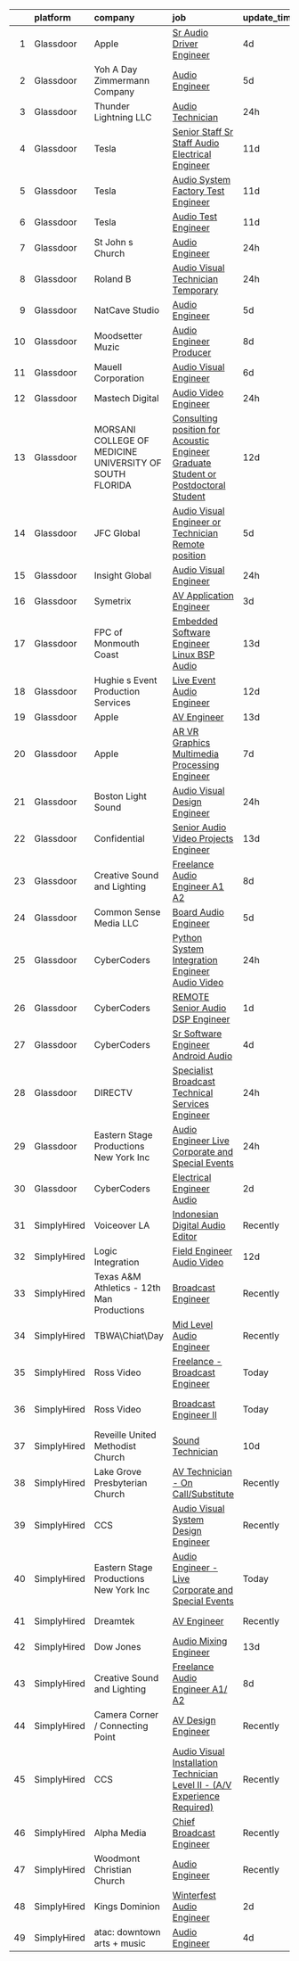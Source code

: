 

|    | platform    | company                                                   | job                                                                                                                                                                                                                                                                                                                                                                                                                                                                                                                                                                                                                                                                                                                                                                                                                                                                                                                                                                                                                                                                                                                                                                                                                                                                                                                                                                                                         | update_time   | location                  |
|---:|:------------|:----------------------------------------------------------|:------------------------------------------------------------------------------------------------------------------------------------------------------------------------------------------------------------------------------------------------------------------------------------------------------------------------------------------------------------------------------------------------------------------------------------------------------------------------------------------------------------------------------------------------------------------------------------------------------------------------------------------------------------------------------------------------------------------------------------------------------------------------------------------------------------------------------------------------------------------------------------------------------------------------------------------------------------------------------------------------------------------------------------------------------------------------------------------------------------------------------------------------------------------------------------------------------------------------------------------------------------------------------------------------------------------------------------------------------------------------------------------------------------|:--------------|:--------------------------|
|  1 | Glassdoor   | Apple                                                     | [Sr Audio Driver Engineer](https://www.glassdoor.com/partner/jobListing.htm?pos=116&ao=1110586&s=58&guid=00000183a1d38dca93c779f0f2671f74&src=GD_JOB_AD&t=SR&vt=w&cs=1_cd1fa823&cb=1664867340282&jobListingId=1008170405790&cpc=F41FEAB56D215062&jrtk=3-0-1gegt73kqh4dd801-1gegt73lfghr2800-7ec749d478650bf9--6NYlbfkN0BvKrLyj5gPmtZO9T8euul8TCxuuKNOtzRJOomxnwSEodTz2Bc-sPZl29JElYHfcoSOtbH33AMMtHSz4onAgBLl8w3FTy2rKoJbdkHQPqdaBY2OFPuhw3_uvM6E1Ubyu0Ai9ggM3NE4JJJ8nBcRG3uTAPYJGHa_Y6miIsNmkavL70iX3nOHjT-77NvJNhApV3U1ZNrRz7QY8lQI559bcEaNv2EyUmzGpvLS7wvLscHjRTo3kclpp9V0QtOBZDNg70jA412biyDjY_CmdWcQBw1cgiaC_7CBTzW5b5BQ7l1JW-86i7r2fQogSfrtv6t5VYoxGoOUx8xyCT468yNR8S9TsR7Ve6n4B5v0IxvF0xukB7qEyAGifl205UUSC2YHg6Obe_3Jzs-v1FsvKa9lpQzgPfKcPreHOcajYr3RMJ8xxEPsuEGtnZ-V0I8pvEz3lByfJidxrkmdZIzN8ZJoD2gqvRkE4tQENtee1ZsF8hPws3qsRRuFDo98z1Y3A_5HUXmG74V5-IqRmrpYPFFRFiI9foyF6yMawHtA90aJ37hjLVxYL58JTtHoTBcoclA_yLcDlpmK9C8twuaCdApY6fKUa8X5tI7kZTJGnz-7FyBsfVnnaWOe_8SzRNXanWbvwEcBj0XB3uGToWqvpJ5OB1c9umSL1CldE6aJPD_el52rYzkdBFfbiGyGMtShYESF_HXnwKqZRNCgzzDX9ArKsepKZeXJY4hwcHg9ay9SczPVtZEP4pw3jTmTu9CDowM9pGZeHQWgwmWr90xSZuYBV1s9oUJvM4bl-UR65O2YhqRlyhhCNfsT6LoARzeHjPNvI3ZKo4EWwewC-iimQzAq36NRmhYuiLHebwbrAKGoTUGT1y3yOTj1b4UvSdFkCK6qk3v7HIj5IreB1akDnztBZfxieVaya1mxnYbdQOy-Gy_7CxUCYs-zXLpHtaCUzKj1tH2C6uepln2Y3iRY66EldogH)                                                              | 4d            | Culver City, CA           |
|  2 | Glassdoor   | Yoh  A Day   Zimmermann Company                           | [Audio Engineer](https://www.glassdoor.com/partner/jobListing.htm?pos=118&ao=1110586&s=58&guid=00000183a1d38dca93c779f0f2671f74&src=GD_JOB_AD&t=SR&vt=w&ea=1&cs=1_99db3666&cb=1664867340282&jobListingId=1008168977319&cpc=B076152010A3B66C&jrtk=3-0-1gegt73kqh4dd801-1gegt73lfghr2800-991c00727ab04666--6NYlbfkN0Ae6Qmv8rNb3d5rEsMPL_plhvilYeiJERi7JqghURwQ9bm7MqXbBAiykq53oyuhTftnGAEDjtrdvEKax9TaOAE1vGQZh0nFZESjP4VYG_7xSa_4rWCEzrWKocbR0_nCNRLBawiRYlgqbknJU7O6mf-aC3mcHQ-aoKhZE82IxCKpDPnzxA96Pt7pySL5OlPIlBm8S3_DLx-oqOvLfGKhlYTqf8qFE4mYHDNvAzosYOGCBT6xsdXezxj53hIv9RMuBiyGjLCMNtdSSMePCygHaDChz3GfTSLGLQ1ncBRd6AgBNEptEa705XDHL043nZMLjZJALTWOcFm8k8sGQKPghAuqcfvxBey-cd5t39Lhi4TjD7JsnI9Ne7Mig3A0yq-jSQQZW3-mUXMu4uLjspkillmhnnLGrS83YDnbJel8jUQ-urMSr5n-OqlvjRGZsoH5YXi2ckd2aRqBB3TvQldPgNdcr6YJy-d1tuCmDMyF8Cds6A%3D%3D)                                                                                                                                                                                                                                                                                                                                                                                                                                                                                                                                                                       | 5d            | New York, NY              |
|  3 | Glassdoor   | Thunder   Lightning  LLC                                  | [Audio Technician](https://www.glassdoor.com/partner/jobListing.htm?pos=111&ao=1110586&s=58&guid=00000183a1d38dca93c779f0f2671f74&src=GD_JOB_AD&t=SR&vt=w&cs=1_3ba06b8c&cb=1664867340281&jobListingId=1008181404226&cpc=C63BD00756FD6F58&jrtk=3-0-1gegt73kqh4dd801-1gegt73lfghr2800-97a249f47d7bdccc--6NYlbfkN0AtlW_omU2Xx3W-19HQ_drmTKCWebiHnmA5lS5PDL5G8ZEBRhFAf92wHKOoa9L9WGpK-uYuG9AW1nIB4UWCL2NKCJdcGY4jRZiTk1KdWttWnQw6_i17QiWLuDHkHiPUallAPppsF1FlzIAcI5ppU_3Ic-6bqOWsctf2JEqv6IPWy2KlbAhw2nCU8aijPZCDPiZuqGaOTzAx2jVV4ztZItDIbkLA7MKoFqMchDfPEOEmkPu3m0CJ37AIoMn0I9JLscc5Nt6fi-K1eShFEExTKicIYa-rotGRmkZayvnvkXliWCC6Pl9vBi5KK0u_4_6B2zuVIRXaAxV7w-c_OQnPg4k72ApgsiCm6t5xulCUhtmNWKbkbuX6xUEXn50MRc_RSruNRZJHPVgKZHd8Uo4DMw6rbJIVUXamIBJiy52NXa7u1Gfndzo8vEhJaytoTK5STqzwAruBDwmz7upJ9F9x0S9-alcssV5qh-cy-4QltNjnoFFopWjW6OQPYc52lztl4pg3lqfErDtilg%3D%3D)                                                                                                                                                                                                                                                                                                                                                                                                                                                                                                                                          | 24h           | District Heights, MD      |
|  4 | Glassdoor   | Tesla                                                     | [Senior Staff Sr Staff Audio Electrical Engineer](https://www.glassdoor.com/partner/jobListing.htm?pos=115&ao=1110586&s=58&guid=00000183a1d38dca93c779f0f2671f74&src=GD_JOB_AD&t=SR&vt=w&cs=1_6286119a&cb=1664867340282&jobListingId=1008157142193&cpc=8795CF9063CD573D&jrtk=3-0-1gegt73kqh4dd801-1gegt73lfghr2800-2d8a1f8128b2f03b--6NYlbfkN0BkX03mv_qGbDFMol2YHqLRvzzvm2LmpzMO_FcYL_FtJlnJTzsjtFTdelRG5HbGrIeCZP9oCSI6IpzslZjy-kUNT8ZDj2sbaRf0gOo7CGmFjrRjITcSomSj23GIUM-aoISp3qMl1UsbND8YpzjJG5gcnx1Z7SvuJUsfY8NVH-41rjX3vUQFN7jW11afS9U1FaKTTFD-YU1hoEmnCfBtJDs0hGcFckus0h6FXohtouePoKyRQP0iuXTiyEARW6EfLh6cow6U155LYSFgyKlBjpnfSa2_1AUElv32zIdCY6RJkxWOFmxxkBQQekIC4knfB0X6sTbhr9jOgtIahGG2xBJMV09V93JtXXaBZotf3ebdbp9SZEKtx25ny-Ja9l_KJK1YKE0HEiQWx7crfJCPqKilrsQXLEFJOWnqv_iPWqQKExMGo774AMt5GN-za4lM_cuvDVBJYZV7RELFgbZMUyixq6QDGOFagedYhnb1GRs2qGXcYate8CJrwUWYR1OMG_O7_2pwlJMbhkMPYYNj_J7o)                                                                                                                                                                                                                                                                                                                                                                                                                                                                                                       | 11d           | Palo Alto, CA             |
|  5 | Glassdoor   | Tesla                                                     | [Audio System Factory Test Engineer](https://www.glassdoor.com/partner/jobListing.htm?pos=105&ao=1110586&s=58&guid=00000183a1d38dca93c779f0f2671f74&src=GD_JOB_AD&t=SR&vt=w&cs=1_778db928&cb=1664867340280&jobListingId=1008157141701&cpc=F41FEAB56D215062&jrtk=3-0-1gegt73kqh4dd801-1gegt73lfghr2800-5af3a224d73f09b7--6NYlbfkN0BkX03mv_qGbDFMol2YHqLRvzzvm2LmpzMO_FcYL_FtJlnJTzsjtFTdelRG5HbGrIeCZP9oCSI6IuPWZMAxwLue--xsQCODXP1zXPB_ldq9qAXnJQnMAK4g-TBuo7TNWkJrSpRtfA-JW54EzgC32fehXWacBL8mw35h490ZL-ZBll13sP9qI3DINgJ_Sw72mF7GklAeGe2v_6cGtUN5uExXGsh-VXhmqyPiIGlMo-cD4tWkqpPzGVc4aFgYa2kcRvjEuf2s5fqo3LldlVlpZTi60F7teC90-S52eAj8eM4Kbqky0kT_sr3aDhn6fpHAmWI5nCcScF7lCMBIOwcW8or4qf73qeizfmYJ1gvJdDk4R8p34-tB2wsKphF5Zf6zXJPpGAQnOwTNDt-FpXwR7WKc6OzSCMExyG6HPAWQU1nuUCQgA3w4TXT8xTFqTecuESwfHaqztOei5MBhR_T4-ELZUntSF_qkaVo6AjkykRibZmPTp3dnmXm7hgZGNN2txEY%3D)                                                                                                                                                                                                                                                                                                                                                                                                                                                                                                                                      | 11d           | Palo Alto, CA             |
|  6 | Glassdoor   | Tesla                                                     | [Audio Test Engineer](https://www.glassdoor.com/partner/jobListing.htm?pos=109&ao=1110586&s=58&guid=00000183a1d38dca93c779f0f2671f74&src=GD_JOB_AD&t=SR&vt=w&cs=1_a5f3da6b&cb=1664867340281&jobListingId=1008157142400&cpc=AC285F3A3ECA6BB0&jrtk=3-0-1gegt73kqh4dd801-1gegt73lfghr2800-058a82497792a86c--6NYlbfkN0BkX03mv_qGbDFMol2YHqLRvzzvm2LmpzMO_FcYL_FtJlnJTzsjtFTdelRG5HbGrIeCZP9oCSI6IhXig6-SMqbejx7n6pjgn4y33Nhu9-TL74ww2Zl2M80tFLABULuAo1mrL6CiClpgSDKSZsDVgndZNoceL5IbPMSSplizj8YJF3JYAEaMbbLA0fBpmu8Sgxle3uuBUktnkSWfdqEslccKhf2jaZmnbR9mRQRrUc-vUI08BIiKrKqz5OywIUY6MJJKeWemgZu4AeC0f0X_kdFZKy7q6FkR6Zcx4KsewgHNKPEDfqyVFHEKOt0AT-3AtluNaIg35eR3w66s7ZEiHhGRMYGXq8KwitHSeA0L7rk5UdV0kOie9MvLIjGgWrL4F1DVy9w-Yh3FVHhXHfeeM8b6CyF5HMJ5-3YR68Q-RiKntu347cyjnZ7sD9P0GdCxqG8471YObE76YjO8HjnzVWS4F_h7FIr-BJcYiZ_B4mpt7Q%3D%3D)                                                                                                                                                                                                                                                                                                                                                                                                                                                                                                                                                                       | 11d           | Palo Alto, CA             |
|  7 | Glassdoor   | St  John s Church                                         | [Audio Engineer](https://www.glassdoor.com/partner/jobListing.htm?pos=103&ao=1110586&s=58&guid=00000183a1d38dca93c779f0f2671f74&src=GD_JOB_AD&t=SR&vt=w&cs=1_a152b57e&cb=1664867340280&jobListingId=1008181303001&cpc=9BAD89CD83072753&jrtk=3-0-1gegt73kqh4dd801-1gegt73lfghr2800-16c6bab9e9d08080--6NYlbfkN0BKgzQyzTF1Q9mOsR1amaS-juVGLjHt5Cdom-gEF9y-xQXLGdfif3v_znKH7gcZ9KBSpA5bCLZZT_-d5KE5afJUPlGtXakUD2ZFFVbl-aTK4MKdU7j59sd_5s7t1Mdeg2oMbAMCkFYYSjsoX0AowHTtGFoplBaT2PJigEpgcgPzGwNEHRodrFNp6Lheeu_i2FsuA4VDW2Yg8NCQ_QxIcwxRi-iLNs7axPjTp7m-AL9JOWVwL53rRvyXtzy7yvT2jayrojs_vzsjb5tglk4LTEU_tAVtXCVnux9UE9l-fWS-fGOTU7JIf4kAy2_cXPRn4yYcx9t2ZhTKWWaRUf8z7mOtvoncOSANQtyy4eP3c3N8gW-D3_2BjLypx-ezMrsnEUb84BABsy9-fuBi3zRzBYrD5SmQQYIVYCdXunzNAPmZ87cPIAgqdvY7j1m4ejkNkYdGa7gMDMpTw3ZqvHhoPk0SASaDDrNIE6X9852w-FERgx_CTjqiYEq7ERYE88pTr2bmfJ63tKIjHPwU9naibwBE)                                                                                                                                                                                                                                                                                                                                                                                                                                                                                                                                        | 24h           | Denver, CO                |
|  8 | Glassdoor   | Roland B                                                  | [Audio Visual Technician   Temporary](https://www.glassdoor.com/partner/jobListing.htm?pos=112&ao=1110586&s=58&guid=00000183a1d38dca93c779f0f2671f74&src=GD_JOB_AD&t=SR&vt=w&ea=1&cs=1_e8ea37b9&cb=1664867340281&jobListingId=1008179984300&cpc=0FE1F5EA2BC84A01&jrtk=3-0-1gegt73kqh4dd801-1gegt73lfghr2800-af59f810f73c09be--6NYlbfkN0DVlHqp5Q_r-Uq7GZAtijTm8D0-aFPJ7fY3KZd5hMzJyD7HkiyucMYDoF6XDxr8ij2qoDkHzlfOUkANJdI1qOvK9J47vWqN2tGLpoSSq41VXRzUizT3FRLQGW5bdbClyWMuzc0swLtYFjMI1inFuyvlFbtgRRmdunQNhiw6kzK4SSnB94Qb3CBsmD-R8gHNi4TN3nIpCXoS6Rpoo1OgRGNEi6FUx8itdLElnJyA5ZBgS5oY5RHRQt1fyRc-01f1QL3FnFX3_GFmgHf-nWYGVsKVdGXz6awnF_Nx3N-Z_JPr_KZrYShEsded7dFc0JNaRci36LB5v7yX9rB9u5rD_zRdRMHL_JHJf3ZjiteLkstHYHSLVYXKEVQ52ocgARv8knEcRg6za1XuMyuhpXc7OQkISGQjdmRFLNGNZ9Jkl6BCdtxwHIHQiG9a5I9xax18MoEj56vqRVWzru-z0bXiEIwOSRwY4W-Wg2Z6U1IgzfO7MMMoM3kuLsXoJh7Dgu_V5xTTd15Dk7t18A%3D%3D)                                                                                                                                                                                                                                                                                                                                                                                                                                                                                                                  | 24h           | Los Angeles, CA           |
|  9 | Glassdoor   | NatCave Studio                                            | [Audio Engineer](https://www.glassdoor.com/partner/jobListing.htm?pos=130&ao=1136043&s=58&guid=00000183a1d38dca93c779f0f2671f74&src=GD_JOB_AD&t=SR&vt=w&ea=1&cs=1_87565985&cb=1664867340283&jobListingId=1008168707322&jrtk=3-0-1gegt73kqh4dd801-1gegt73lfghr2800-d98d9044eee5b000-)                                                                                                                                                                                                                                                                                                                                                                                                                                                                                                                                                                                                                                                                                                                                                                                                                                                                                                                                                                                                                                                                                                                        | 5d            | Brooklyn, NY              |
| 10 | Glassdoor   | Moodsetter Muzic                                          | [Audio Engineer Producer](https://www.glassdoor.com/partner/jobListing.htm?pos=127&ao=1136043&s=58&guid=00000183a1d38dca93c779f0f2671f74&src=GD_JOB_AD&t=SR&vt=w&ea=1&cs=1_d8fa9a4c&cb=1664867340283&jobListingId=1008160579007&jrtk=3-0-1gegt73kqh4dd801-1gegt73lfghr2800-05f3d596ac7637e4-)                                                                                                                                                                                                                                                                                                                                                                                                                                                                                                                                                                                                                                                                                                                                                                                                                                                                                                                                                                                                                                                                                                               | 8d            | Remote                    |
| 11 | Glassdoor   | Mauell Corporation                                        | [Audio Visual Engineer](https://www.glassdoor.com/partner/jobListing.htm?pos=104&ao=1110586&s=58&guid=00000183a1d38dca93c779f0f2671f74&src=GD_JOB_AD&t=SR&vt=w&ea=1&cs=1_daef27fa&cb=1664867340280&jobListingId=1008165060715&cpc=FD68938D22ED3258&jrtk=3-0-1gegt73kqh4dd801-1gegt73lfghr2800-ff12a6c9c8d532ec--6NYlbfkN0BxL-aBx2Ey5rgHb1m1PVePkAYmnkA-MmhK4OLhS9OlQSyvDjZOMY6ptNA4kzIDWbf0ztDAHvkk5rlagpbbpDA4j9Bq5-C3cRtBVxIj76aYNU7QR42Fo3BIQ19PLRrdpiGUVPrpS_PPyl8qC6BwpAmw24Xuu2NzVINcUwNA2OB6HvjUKef1N3RVNofUgUb7J2-TA1izeEqLsRplOTsFdWFHbKtHfwlCtXTKoxfOPVMP9_t80bC3Yhw7YjwhQ-IJOzUH-zi7_t1AzrW7Ic9SZlIFkGSARWkXBznwdWHGD_u54P_RYjEOS-xZi-nz5j6_uVJphEYg-APMrQG3Uqax-TAnRKljCr6fooO4PBiOsHN2NvZqyVM6qyXyBO7Y023TGup4MzR8ucwc3oK2x5_ug7BwX0_Nb5Jy6-V5chz5D0lInsL77DoyxYK2soaHUEHe-zu7geeA2rb300YsKsMVnu5r3pnHlzKvWgSkKHaOQCzBQ-PWU9u5v4HznOa_hx7UJYm0wayFh1wK5Q%3D%3D)                                                                                                                                                                                                                                                                                                                                                                                                                                                                                                                                | 6d            | Remote                    |
| 12 | Glassdoor   | Mastech Digital                                           | [Audio Video Engineer](https://www.glassdoor.com/partner/jobListing.htm?pos=128&ao=1136043&s=58&guid=00000183a1d38dca93c779f0f2671f74&src=GD_JOB_AD&t=SR&vt=w&cs=1_760caea7&cb=1664867340283&jobListingId=1008181092801&jrtk=3-0-1gegt73kqh4dd801-1gegt73lfghr2800-2dcea42a0c5421d7-)                                                                                                                                                                                                                                                                                                                                                                                                                                                                                                                                                                                                                                                                                                                                                                                                                                                                                                                                                                                                                                                                                                                       | 24h           | Richardson, TX            |
| 13 | Glassdoor   | MORSANI COLLEGE OF MEDICINE   UNIVERSITY OF SOUTH FLORIDA | [Consulting position for Acoustic Engineer Graduate Student or Postdoctoral Student](https://www.glassdoor.com/partner/jobListing.htm?pos=126&ao=1110586&s=58&guid=00000183a1d38dca93c779f0f2671f74&src=GD_JOB_AD&t=SR&vt=w&ea=1&cs=1_11ce8a22&cb=1664867340283&jobListingId=1008154544866&cpc=1160948BCBA38B5B&jrtk=3-0-1gegt73kqh4dd801-1gegt73lfghr2800-f55a4ef6aeae47d6--6NYlbfkN0CoZx6RZ76Kz2BC5LaLJVXH_1oYGbR7vq7wgU_JS4Ka_yE7NXZX-VTjXqlM7f-iv2vpOSkZFUl1d5WYHDxQbnm6vPg6q1QmKpNle2ctRKvMoHkjKQflmuguFVrJr53wYU5QkScODGQicf3nbNYEkArzRwtYiTmjIiDP_mdtH0Gsb8v-QyZORvDgL4RYYFG9uh08NmdYlzvE8maaZa5RKItcY4BjhIs63Lx62VhC6YDE8L4mdOWm9_-Z7Zpj9Sdt7yx1IS4GsVvgKbBtCepg_-aIQblu8nv-S7hlk_9eXy71Jxir9-LuzPv2HVfUJwGg5Z4P56ZjLKFpQEy7P-TQAQqs3lKHAYRWhDTsOrZe9TG2Fbf9_zb08QQI-5zp4e9TFDU5KQZEgOBt4_7B5_yxeRZFT7_x8nImG-b4A9rDmLviA3pnf0KwCE8P2CNs4ncbxBe5pP_TX4-WpYch8r2Pr_nG_0wDrKX6_cobPIQuCqICWVkSRZqs7jH2wzKT4GgumJwmcHZnHNN1hypnJUkrOJD4M87GkvdKFqgfRNtw3lCdRXEXOAL_s7OSxVNTm4Xn435fRkMzaL7fkDFgbZTsrdO3UgHe61EESF8wXDEQqTm5Dgj8M4GkTAsSOzUOvq9vfxoS-VB8NkXZToNR1p9oLT04x8CKk7iP-nSARUYZLM6Zng%3D%3D)                                                                                                                                                                                                                                                                                                   | 12d           | Tampa, FL                 |
| 14 | Glassdoor   | JFC Global                                                | [Audio  Visual Engineer or Technician   Remote position ](https://www.glassdoor.com/partner/jobListing.htm?pos=122&ao=1110586&s=58&guid=00000183a1d38dca93c779f0f2671f74&src=GD_JOB_AD&t=SR&vt=w&ea=1&cs=1_fa34a8ee&cb=1664867340283&jobListingId=1008167977519&cpc=654405A9B1E0A9F5&jrtk=3-0-1gegt73kqh4dd801-1gegt73lfghr2800-e3e3916c91ddadb4--6NYlbfkN0CTchQM2BHVwpx1ktW2NlScLUjL7QVSfIE1jdaBK1YcLNLf_8bPQDAIMDHjBf088y16vRwN2qhPwo3S04cJOsjtKBC8lu8m3rOqgbNa2m6pp-w-d7viOxf1mSO8BnrS3-PvzHC7LbQy670H1AVIyckSHUAo0zI413rI9FUJxlujZ1oQz2c-c4kHx753fyfUV_zbQO3jJp-oXtSyA35DRSJwnaw1Z29mpo32Rbc5xV-gqtWN0H7-vFBKoekQHMCiwRImIUPRLc6FXW55vDO6wGyUvWsNfvICIAPfCuFcyag_59zFNUANTtMKBXuCVdalkvXKHKSXrwgFScuqbNtKT05hhHPrSNCY2EOHEkbIR5YnU5qTlj-B4BoS9RC04ZnhxRsCqI_Ivgf_W3xt6eFnHib_8jz1K15xzBsgFpkbgG9vhSFIzxd-R6MRPRX7MvFfttcjD4jTpWivrbaUie0VNB_OL-LqvfSGstIiaG3ss5g9oiSNx-RdC8s8aD_ERWckAbqWuKhck_ntsdm3dJzOweNa2CdFIAsQBhd1727pIhFV_Hc_5j5zie5x)                                                                                                                                                                                                                                                                                                                                                                                                                                                          | 5d            | Camp Hill, PA             |
| 15 | Glassdoor   | Insight Global                                            | [Audio Visual Engineer](https://www.glassdoor.com/partner/jobListing.htm?pos=124&ao=1110586&s=58&guid=00000183a1d38dca93c779f0f2671f74&src=GD_JOB_AD&t=SR&vt=w&cs=1_d78ade81&cb=1664867340283&jobListingId=1008181084229&cpc=654405A9B1E0A9F5&jrtk=3-0-1gegt73kqh4dd801-1gegt73lfghr2800-c5e97f5353f12618--6NYlbfkN0BKkHZu3wF05EeDimN_p6sYpKCMArvwa95YdH7UpkaBCobj99dZAfyuiCa1FgOPspSwS2kT6DHBa9gPvs4fGiTZHvyo9q32FhPAVCyqrTMSWnBpZIa969_S0d_z1uPrTGHM-9auiBs9iFL3W73D9nAScWZTxvwL63P0uHTS87a9hwQb4zLJTaD52NhxgNlLZrgw8EIPDxa5o00z9CDBpC3Sz8_9Z1jrXDGp5W6AF1QHpksCGH6W30yz9tgVyRg9VQ5KD_GIXz0VIulNPRoguWJGE6fzWOdQn9lddClkNjhU-Ei3a0rXccCuYJNVDzw5_yDEpkfI3oKC03VEKw2yioHlC-tRTxkmkpMaJoIdlWvyOedUMueDF41hEgoHKpQVDxomfY7NGvVbzziwYWen9kxIPd3kZbzb4ANVl-LUkCJQ1hDHasl4HP8uZH9bXrrdYaAA9itGKfPc5kSU_yxOAj-8Pnbrrtj3fYlsDMhJXX7MHNlocPLVHDrgGA2V5vXzW9311xZusjhkog%3D%3D)                                                                                                                                                                                                                                                                                                                                                                                                                                                                                                                                     | 24h           | Englewood Cliffs, NJ      |
| 16 | Glassdoor   | Symetrix                                                  | [AV Application Engineer](https://www.glassdoor.com/partner/jobListing.htm?pos=106&ao=1110586&s=58&guid=00000183a1d38dca93c779f0f2671f74&src=GD_JOB_AD&t=SR&vt=w&ea=1&cs=1_506cd5a8&cb=1664867340280&jobListingId=1008174076160&cpc=39721386339D0809&jrtk=3-0-1gegt73kqh4dd801-1gegt73lfghr2800-46f8fec5b5bb5714--6NYlbfkN0ASqvoZktVhCoBgp2HVeOkVa_VgiMkoRoJRKUttUndMd21LyXblLXKhkxYAXzGcxfDYu9BCivvzmQdcwjTNJ3CPeSGcaqj4wbEeppWfwBCRX3ju2foH7mZrWIgd37mrhFF48mlB0ejQ6iO09PoeBLvRVrVvpRIEniH9pOqNAKXZvMXiX1UgcOntEecu2ukcpp1dPLP2Rjd0BR-lTqTzWCwF74HSK20BJTGHl_u9anLLeeJaaGw-q9DVRDD7Qc7KdPSvUQcpxiWagBQhqXPwTbmDvJ1vaN65VfKSVMhV73J9KE2jtjTB_wRxk7WOFSWK8xQGy78gqJJ9d7gUHIqWAo7m2_i4HqXPDaXKNssQJo5c4H6ERturbQVdff1HdH3801DbovhpiEiQielKlCnmNXyKyGWPiS_VaAPCnqv8blR3MlifTNpgQC75MccDzi9tYDM3lYo0jlAtH3n2S330igd-g91b900W6nPI2Hh-KberRn9QEjYv2wGlcTIIUF5HYMf-tterKZOIXMIe167HwmOJ)                                                                                                                                                                                                                                                                                                                                                                                                                                                                                                                          | 3d            | Remote                    |
| 17 | Glassdoor   | FPC of Monmouth Coast                                     | [Embedded Software Engineer   Linux BSP   Audio](https://www.glassdoor.com/partner/jobListing.htm?pos=117&ao=1110586&s=58&guid=00000183a1d38dca93c779f0f2671f74&src=GD_JOB_AD&t=SR&vt=w&ea=1&cs=1_3f73b1a9&cb=1664867340282&jobListingId=1008151718047&cpc=C3517E2410EFB392&jrtk=3-0-1gegt73kqh4dd801-1gegt73lfghr2800-2c9d16d90b8cc191--6NYlbfkN0CLv2CBgusphKIwL-jyz1jWirmJ0svNnTxHpeNhNaNJDD3B_l9KdkoZlyygzogx0NU7A4vbDuMV5y-WTViXjZXBX3QsoJsa6eqCYzqgo4PvsYOWOW3CccBKe6NiCD-oTCw8F8AAytLt3ZdccREcxXZPo3jB8ViYxA563N9I5ukzfY8S8-w6YGFSAxxIXOrqwMVe7doT9Iix0FeOmPyAjp7UJJGOIonwsjtxas8g7W0iLcL3tVuukrLhGtDz1TJQUZronqUX3ZrnsoNjb5fNYwBL6vkLhAmkY3E2ZE4zvxVQVTlyvpqvUt4rnj8Kow-_4yo8G_LAwNeqNk9AEh9tqoxxS0n7z3M7P3ut41rqYC5rbKPLRpu5SsI-prIV62OR85SQfGihNUwlwZ8jNtN0b1OHa3UXlLqHmvp5-CRo08WUn7Lk0sIAF1XOGD_R9z2FcXtJsGM2TWmVlNMxZEmAB23FyKv8jy9Ki7ZC2Hj2FSVtVf_Nax90Bg5O8rtHuAgIQRxS_aAJO0-WBoCW6ROU1jefKrAR-h9ioux52_qg12IXFg%3D%3D)                                                                                                                                                                                                                                                                                                                                                                                                                                                                       | 13d           | Remote                    |
| 18 | Glassdoor   | Hughie s Event Production Services                        | [Live Event Audio Engineer](https://www.glassdoor.com/partner/jobListing.htm?pos=110&ao=1110586&s=58&guid=00000183a1d38dca93c779f0f2671f74&src=GD_JOB_AD&t=SR&vt=w&ea=1&cs=1_e51b9c73&cb=1664867340281&jobListingId=1008153890637&cpc=01657B10174A43CF&jrtk=3-0-1gegt73kqh4dd801-1gegt73lfghr2800-b7d7c32e6f42b1cf--6NYlbfkN0BK9GXDcakwdiqmeo8o-2GvkYnmPkq7xevAHdeF_847qgq8H7zIJ73WYR8_Vnw7fXZp_vo86QP3ZhzG4IZchseSPf1qaOzM8KriJGA2RSqP56BA_8LmYyNktOW4ZhPeLwWEjfUBUiRAiXvDvCFgCa3aVJ7qCF_V6IHjGN1tAe6Oujn32PpulOXU7osXHLyOMy8yS5k3-itahHJFse5eA6s-1O_f2QjVQQtrNNxommZ5wBZi5kA961CvixUiybWslNvOylrL9VQ4HW1owCrEX3pD3jF6wM0HGCRViN7oDPrfMdHdqDzLku4XrKgv481Hr_ia37wZ3K8WrGhG1MN9HShn9KxdX_ndKB3ZRAMtWAqTD9xWuqWyDoFfLNTTIkuhTW8JW2oIqOIg1WcuHFvv4GTp6G8aPStO_ObqbOLNY2LYNFdGiHoat1-g_RRl6yWHx3ZVQ_4M1fMyFuV3e1dh6TbbdMN4im-OdrNjiAMJo2qmsgblhlanMxzxufmQ5A1KnRqZyRLTOinqUA%3D%3D)                                                                                                                                                                                                                                                                                                                                                                                                                                                                                                                            | 12d           | Cleveland, OH             |
| 19 | Glassdoor   | Apple                                                     | [AV Engineer](https://www.glassdoor.com/partner/jobListing.htm?pos=107&ao=1110586&s=58&guid=00000183a1d38dca93c779f0f2671f74&src=GD_JOB_AD&t=SR&vt=w&cs=1_f703caef&cb=1664867340280&jobListingId=1008150767244&cpc=8795CF9063CD573D&jrtk=3-0-1gegt73kqh4dd801-1gegt73lfghr2800-e1692a7d8f00fd1e--6NYlbfkN0BvKrLyj5gPmtZO9T8euul8TCxuuKNOtzRJOomxnwSEodTz2Bc-sPZlFpP0h5lDivpsKhZgiwWMHz1yq7N3Ir_siJiNJRfjqDOlYR5RN38XE60qfUDpkfq_3XKdG35FhdiRZRof-Nrp2kjI0XgnhfWB0QlH1GDe2oSF8boTgjxdFjDRenOsxP1ib3JiALIJEZI9MHGpc985qg_s-BrqaMq4hbCy0P1Jmy7iN7cv0-fcdruqF2rGz9ML_TEB9jdQbg7ka0R1Nl451RrF0yFp8s0cm8rO3j89aYSQvhtR6c9K159v3yvDi3u4IaZ469bSAiNMO48x1TrRYP6YwwWTq0x_UdikdTJJvTI3YOTBCJicyFa__NBnkd-efmiC4_RE1tzmdMcdT5_7UK3xfdBEYFpZN2O38XfxfoiM-nB2uqgcpO-GBpeolZidbwMfuk3bZqF4GHJeRSRLCHvtzrqyuOwFdB3_aNYLnf35wao8xzQ0AGLOTERIwYAQb_70fg9sELRXsxJCtTV_pvWFb3cwr1U8wM1HdNhiYz8rdjT6-t3pYscuz1DEvHvNDLKueBSZwIcC8rhu_Ukj8hu2Epw_8v7xY2MuHqPLmLNO_amaLn7bbtCTzxAnpGex44Tu4xjgwOlwr56oLY2N8MmYqsgHGUjJGNkM7Ugv1H02WxwVpLB0SvBK9U-wcoTwpxOf7t3C5re0eFaIJOBBPJ4uyzTtEvbrN89CiNSV4N5aU7E_CNSVEp1-MJ93hg8lcdLHCNanYv1957981QykvH5AUvTo7cqzZ6Gv_h5ITrUib8D8i9hpqCUOLa8VPfEkBnfLtDxCWuCF0J3s7-Y-ZBdTRwYs9eJMYacPWgXN98jYx-3-2l2hTG9g2mJZ566stU17GxyVJSwxV-JX6L3MR5WIIeWU-fPKgXHg_bVCCkuzM4snuw-3eyzn4gHkWvpXTJoqfB-rSCY%3D)                                                                                             | 13d           | New York, NY              |
| 20 | Glassdoor   | Apple                                                     | [AR VR Graphics Multimedia Processing Engineer](https://www.glassdoor.com/partner/jobListing.htm?pos=108&ao=1110586&s=58&guid=00000183a1d38dca93c779f0f2671f74&src=GD_JOB_AD&t=SR&vt=w&cs=1_0984da91&cb=1664867340281&jobListingId=1008162438630&cpc=AC285F3A3ECA6BB0&jrtk=3-0-1gegt73kqh4dd801-1gegt73lfghr2800-1113a38cb86c5dd6--6NYlbfkN0BvKrLyj5gPmtZO9T8euul8TCxuuKNOtzRJOomxnwSEodTz2Bc-sPZl1dBMH13w-jOB7IB0EnvWKF-cNL0we2M-weuO9bs4TkULvf7kMBz38IqjwpdywjeeTXg0H3L4sWKOGaJoL8QXrJxtvxVpC62wT3JaA-dqFAaf7tjd0TI6xPYyDwiPHWkGBoeYM52fEKDWsrQdDvhuivmtZug7QSYRB2Gr39NL-m-Mq5egc525KX_jqc-PAliRP-udUXedQGRc2fUJvXuUuEpGB1syUQNp4z0ZpoGuwM9GQ6xDZOVeaKErZSx82QOo51co4HxgtJY2269yERXJ815N2DIKQAuBLrl8L1nQ0v-AjGRAknCxz6FFxt4c3EuFuW4Q1jb6LGrXCD8LfB2jOyInUCb3xr3rV8ZOpreOz6gWhYvZWjr1zWqsfWL4T-Am0KPwkvgekis-y-a17igRr7nyUvrT1mJ3WeVdKhrCMCZWOCYdUqPbNzYCWM9vRuv9JIufSUoYxY-_28GYqCU6TT2OTeV2uBsSVzYzeqe_SzcK3RNzUIdjr0cejuoLntD_bnyDjgiwNDVmYnpINv0s5F4kfLqMFAcwFYZ0EbnwHuiEWmbhSw4uBMrNNo1S24yYKhXZ0JbiOHuKjRayQQ8tCgyWd7obMkpmo61so5DWPuRxLvNc5M23ThNIU1LsoEUXbeTYeRENJ-RFV6s_tDKpFDLuok9VJWJXposoh_16Djpaoj7EE05-DNgm7D5quNJNQf9xUbXbJJ3SFa-mDmkev9Mj69wq5SffJb8tyrj4iYjlYM_ULwMNU5DA0euy4QJ6LEhW17STEFFYqvfUyWIrPVAfzThdkbfC0WZzSkKJilLMYNI73SIerCjS7ukpZrekWV0w3HNSzBUHitDPXLrJs8MiqmzUKLPpZgUZSSUIRVATMe0hc-IDKcHKQ_DeF8TOoggAJUeMdtjPavXgn_AFrUaONrZ54waOeTug3KubKk8_k3fIntbepQ%3D%3D)             | 7d            | Seattle, WA               |
| 21 | Glassdoor   | Boston Light   Sound                                      | [Audio Visual Design Engineer](https://www.glassdoor.com/partner/jobListing.htm?pos=102&ao=1110586&s=58&guid=00000183a1d38dca93c779f0f2671f74&src=GD_JOB_AD&t=SR&vt=w&cs=1_8c799ccd&cb=1664867340280&jobListingId=1008180988865&cpc=93B1EA6E25C5ADFD&jrtk=3-0-1gegt73kqh4dd801-1gegt73lfghr2800-15ee994984a6cae8--6NYlbfkN0BKgzQyzTF1Q9mOsR1amaS-juVGLjHt5Cdom-gEF9y-xQXLGdfif3v_ZsQAKyJkaCnFwQYjxCDvaQSZRL9fa_se0GME94Re6UiFrtcYb-kxaem5vkW4HMESX25jJoyutJqL8ImJ7JgtKY6xKH_5hThNJOuDHXrYTknwf6d_CmDsONEF742r_dyteG-hXrpdikoLU4XGCFsU5uHK-ktCjYLKxHt7tkRgIjLzb8vkN1xoxs2Q614r0TMLAbeob3V5p3WdigQFUPq-ExebI6s8ZBUaMCl_NKDX1OWx5M8rsCAQ-DCIuSnNd01e4Vx29w_Q1bPpWWCnNmSIvYIFmdEax_2sOln0S7Lf3ORXmbom1zkBtD5vphAw77rELqRvPCXbLdM3NnGv2MBBnlET7UJpYU-nh8YqRCDkoOxoGQA-MQF8BqXhhPy2kCInc8EEtARUjKkL3vmXIgesDmjCOq_dzrtplapECAAC5WfOs9AWqOU4WfIG3YdpoI8bBbLasr87kxHDw7hPRMXeqGsl0a2bsOtC)                                                                                                                                                                                                                                                                                                                                                                                                                                                                                                                          | 24h           | Brighton, MA              |
| 22 | Glassdoor   | Confidential                                              | [Senior Audio Video Projects Engineer](https://www.glassdoor.com/partner/jobListing.htm?pos=125&ao=1110586&s=58&guid=00000183a1d38dca93c779f0f2671f74&src=GD_JOB_AD&t=SR&vt=w&cs=1_27d0ebbf&cb=1664867340283&jobListingId=1008151823839&cpc=155EB9D5185558AF&jrtk=3-0-1gegt73kqh4dd801-1gegt73lfghr2800-6d32d554708182e0--6NYlbfkN0D0ff9e8Lfwlpl5zGbQmpn59AL71QmFd7VKOAnfyjZzp5sdngV8WPgYe0dov1m7Y2l_QCoOBc4NgzTf4Q_ZV_gsubBDH_nsg94mnLDSlpH_bwyK8v27Rmj9XR2JzAk2lOljsFOkqmcIU1dUQvb_OA4zawfCRxIoufAXTBMYnlOyDIK5vLKyJK0GS6tywvJAl7qWDNwypEFmrCZgZGIiBl_qSeq8atPJ9l9jfy6p8rIoKi0vyVY5_w4WPNafkXBwXNAEj0KTIErhtI0IFqC2gtarKGCbSbWISNsXWUiNURR1EmtHEaAwF5cTVz24wIuaSRT33EcLv-HD4imAKlylZPCBKAe1InTpgpPS5tlO2Phli-Thcw22eyKQdlriP_MW8-7BmFwAM67N5Y5D5vW0Lcp0-wMp4re3Vht-EKODVC_xKt1SLePnfct45IB53A66bhdgReAmua-8OMlknXwP6Ph7FP8Cg53JepNmBbaTkYJazQ%3D%3D)                                                                                                                                                                                                                                                                                                                                                                                                                                                                                                                                                      | 13d           | New York, NY              |
| 23 | Glassdoor   | Creative Sound and Lighting                               | [Freelance Audio Engineer A1  A2](https://www.glassdoor.com/partner/jobListing.htm?pos=129&ao=1136043&s=58&guid=00000183a1d38dca93c779f0f2671f74&src=GD_JOB_AD&t=SR&vt=w&ea=1&cs=1_7676249a&cb=1664867340283&jobListingId=1008160514473&jrtk=3-0-1gegt73kqh4dd801-1gegt73lfghr2800-17938c113211d040-)                                                                                                                                                                                                                                                                                                                                                                                                                                                                                                                                                                                                                                                                                                                                                                                                                                                                                                                                                                                                                                                                                                       | 8d            | Washington, DC            |
| 24 | Glassdoor   | Common Sense Media LLC                                    | [Board Audio Engineer](https://www.glassdoor.com/partner/jobListing.htm?pos=114&ao=1110586&s=58&guid=00000183a1d38dca93c779f0f2671f74&src=GD_JOB_AD&t=SR&vt=w&ea=1&cs=1_02783ba7&cb=1664867340282&jobListingId=1008168494355&cpc=F17331D9BECC482A&jrtk=3-0-1gegt73kqh4dd801-1gegt73lfghr2800-95e49cb92cc9d722--6NYlbfkN0CKNvdBtBh9SnuMcnkEvhJOJZTsmZHyY3ybnWicrfIHv6Mmu2GjBl8KIVVJXf8km20DtEZ0ry8TRsT5aTEKlS_nZcOlwDWtGffnxUJwg_fW2zIvoIdLcVZ6sNyQp25xzE2-sGVCjZBU2SyT0Shc_XPszTor2xitHhwhfi8llQFip6f2A_hm73yK-03vfZQlq6ZDXGDvYgJKTQn7nT_yPlyRRtPYHcdNVlc4iYU9xotV_Bmpa_sj1LS2WT9iuVwsg-kLHwRK0ysoAJZI3acuXLe-PbsDZw_TzDqhB3736JHZOgXWdnkJPgjToFg-ztlJUU_9k0mnThODBXFEYw5QHFnyDt7G2pW91QX7OQtniuJD9Ry0OZx622pt9ryuUunRs8V0mvjqaqv1ljZv_JoETCKoV1W1QEjHbp_c6zjkqkjoVYwD38GV8FPFLuI8DUTtqDr-ZZzQDyihTxkPSTBypY4lCWrFglDHMiu57JOOv_p0Hl0TO1R_P5FHFL9G-nk2Y9s%3D)                                                                                                                                                                                                                                                                                                                                                                                                                                                                                                                                               | 5d            | Richmond, VA              |
| 25 | Glassdoor   | CyberCoders                                               | [Python System Integration Engineer   Audio Video](https://www.glassdoor.com/partner/jobListing.htm?pos=119&ao=1110586&s=58&guid=00000183a1d38dca93c779f0f2671f74&src=GD_JOB_AD&t=SR&vt=w&ea=1&cs=1_7a8267ef&cb=1664867340282&jobListingId=1008181925653&cpc=6FC5BA77C9A4CD78&jrtk=3-0-1gegt73kqh4dd801-1gegt73lfghr2800-69352e7f85f169f3--6NYlbfkN0CpFJQzrgRR8WqXWK1qKKEqALWJw739KlKqr2H-MSI4eoBlI4EFrmor2FYZMP3muM3gkbwWu4RJpoYrZU6Xc4qymRKuVTVW3Y0RspHZmcI4xkMpXJr5qGZI681gPFRXZW2q33p50PmqjKWABBQDNRDxogv_CIdbmk7VhXdA4dqORTv5RX-K8Gi96NdmzW4NESaMPQpLMrsg-6QnoJwzPd2vDOLXTEO36UYYkMIipHTcgL-AB-qQcb0PYbdIsIQCPz6FfgNCXop15F0CDtFp4cCkduHJ7gxlFgOjn7DYIHPudvgrw2lM4dhWKXGhQEo3B_r7pSN0pqmFrNYyG1miIQq0EuX28A0tNZMwUpIAQ5Az0bbXyDz8RYbAgK9cTDVCCAifvxNBRzdAhvzeqxUor2yK1jCCWIeBIXod4FsHydO1PelHEEfm_r6d9PR0VeQa01OymKYroiQ4-5qA-6b8WBcpkGegDdJM8hlHm3HXZBPTB1zmyU4zVuMiwOi7-JszhXuOhCm-BnpTuoVBsgmlqfoXuWH5YElkaMQykdoCqhluQp1ZKLx906JgHWdaX2vSU_WIVk0D9UjcYK_lhIVS5sMiNl2nxM6vXuhXGL_in0bLhm92YgS1Ouat4n6lHp8S6h-6xqrnv394cGcmu7oji37gInhRPcKloHAM2BHBGC-Pt7cpGI58TrlqF3jbugRxWRbmcl22x6QLyUrhVGydlHOjg4s9Xc0-7GC1NvYQy1brR19xZ3WPuIzc2Vm9-dLq3eDwkwbyJn4l5xc7Agw7X-rmVDDGdt_M55yhPj0fmYa9EaFIXGU04ia_0squYFVZMuZSIaLNovV3QceBD2mXDjqNxt8dmpP3alM0dxwuNdfwQDkggnOzkzeZ_b0hctV62hgm8g4MmN942L6uYxY1nc_DxryUiRoYB4tVDDVKIoouxRDUPcRZhmVm9-GLoWVG12vKbbkzAWt26OuTnERcbo-L4E2LQHlfp1xJqe4b6aOw0LkEB0egJK3l) | 24h           | Torrance, CA              |
| 26 | Glassdoor   | CyberCoders                                               | [REMOTE Senior Audio DSP Engineer](https://www.glassdoor.com/partner/jobListing.htm?pos=120&ao=1110586&s=58&guid=00000183a1d38dca93c779f0f2671f74&src=GD_JOB_AD&t=SR&vt=w&ea=1&cs=1_97032cde&cb=1664867340283&jobListingId=1008178366044&cpc=334ABAF5D42DC775&jrtk=3-0-1gegt73kqh4dd801-1gegt73lfghr2800-fa5d3b9f3485e219--6NYlbfkN0CpFJQzrgRR8WqXWK1qKKEqALWJw739KlKqr2H-MSI4eoBlI4EFrmor2FYZMP3muM0rBKvv1LH3XuXZK-K2yjSXNC60pK8ZdGYHTPYCSlTB3VHzWHXIh5RaVlsr9zQVs-XYNtL1vFhXbSeXCQbiL62UB68N-s67aQky9bk7CKeX4FPDwORdaUO6p1VXlPraelWzUyIDTg2JzoGsw3zFCNFQZJ1hpsRF7sm9tXL30-wyh_9yGwwNEIBNvFgcQvvqyGQou78zhyjJbRt6CN_0fZQmCRgFHzCtufhubbr-2_ABtAT0iIeCwxWfN84xHdpKAYIbMz4nuv_R9LVkeBAp47i6U_gNuYkoWQBQdkkTKD4rTSYLPzE5wXbMTUz_8uPXIuaogTRD0HI_ApygFnFonPFTmHhCmTZ9zUT28jM_XRQu4RWHrl1kg-8V5vAYq9afg-dpH9Ii4pJzkAt8-Qpr1r6xjS1uOD641zKWVDik3YRiLzzd_q6AKG_5PIWGdcubq3DOH7zOAylYjrWvAzmeysQmCMOj23EXe-nfaf4m_pa0i9gdlpPVUpmHH0ryU-TNFopsqmc6y9PV1sVdao6X1yFJLdvmvR6YtEM4_tBrNYWfvQPcVfj7h-xmrMNJph1hFmKCGB3E-nK1JSq8NfOjYzEJSxrDz0z6M3pD9WjViVv9vNX1pZ-PCCSsCgvteRhSaDtoA7piJu0Q7UMJ2s_hO-PWxLPRZ4nqalKcublRp273TY8ncdI1TRxNzRuHVjEhjussKqbvIKq7vke35NINnArQ-v3Pt-0s8HcRR_IW32MWx5Q0_xnBBS4EIIGBLZkKx7UbnNqgrArdEgv2H9_6b-3XJeezaeWnP92ya_U5sRjm50muuSBqBPBrmv0J9pp8xCqGovPO5s1sIPpft_8K1FZ4Xb0prcJGbUdFu-Ge0zK2FNBe4WJExBuUhTo63S1Dzfgt5lWZ_OzBskJyLfz2ElUS4ppJ2vC1Tei6mvZ1d-V2fg%3D%3D)                     | 1d            | Owatonna, MN              |
| 27 | Glassdoor   | CyberCoders                                               | [Sr  Software Engineer   Android Audio](https://www.glassdoor.com/partner/jobListing.htm?pos=123&ao=1110586&s=58&guid=00000183a1d38dca93c779f0f2671f74&src=GD_JOB_AD&t=SR&vt=w&ea=1&cs=1_f0bbb2b9&cb=1664867340283&jobListingId=1008172775987&cpc=FB7E4A1762AE5BEC&jrtk=3-0-1gegt73kqh4dd801-1gegt73lfghr2800-d2e0c1cd093bddd7--6NYlbfkN0CpFJQzrgRR8WqXWK1qKKEqALWJw739KlKqr2H-MSI4eoBlI4EFrmor2FYZMP3muM18C41kHOQtw9adgR1jYKH4W-Zh4cHjxkyK-0O3LKqdlaxIbaCMnRzNCpBj1pXaVz_5nUyFx020b-J3DcPth1O_pcNRcup60IgIV_Lm_MV8phbfdoOC3eyK-vFgfplKWVTmQRg0Rqr7rQuY3_lSjMsvQZUwaEGNNzLj_Sb4ezGyuHsFaRbwfaeXZdZt5QB8Peqw2a27hiMXRCxUT1IAK_TjYOOxqfULfHSMkW9b3bBiky52zw6vbf5_4cQf8ibvnwGky4QUfZHBWVyyX2vElgpFoJx-Zd0dfAIh1_8VKKtFNmVc-3FzLIzS8CqRT_Uj5CBGDusT_OazviQx0TO2waj__3yFHQG7C517lvDk6M7TjGt6PNMX_X4VGacr-9TQ5wziDbnz0wrKiU64_-vGsAhaod6c0q6AJWJZwQphfuRCv57iQGqsQqB0uf-v4K62NWfPHop08hkG9UB8vYSzIsB-yq1ieKbQerf9L8k1zgqgnXTvD2QPBU0ptWLD1nvV-zTLZgwL-RRax_1kY4LR_4QpXUsKrwwHrygtnVyXHC97Jb50DY2ITY8WWH7mjs2eiHTcLJnH0Nvk39sR16Y6EAivQAUrPRNIfFAwdKJF-RkXhn9h-VzWfdTAk1zaFBplmATCa4QpaZRhdVRklAM5lmbGtVqQ4KisNd03v7DpAC1WPVIJ6f9aMrsVPaJg7WVjnYz6Hl6hjfwGJqTkz4G3dp1bjhgd1Bu1oOWRUFaK3bg7u9b89zWRT-NL7mXv58ulRNVXdaMiGwVN5Ejjk8y6jrQ8UcOLBdX-G8LzAULIjOZmRjEdIUCxjO__Uo7ODTCgQfAjWzqbXtL-6yc6bnHXJ93qIWYwu2XbiqhLznq0TIjf-px7SjRD8cMuHix1LDHqabvJ7qgncwNw7XnRzpC8-UmojGPeZOp4S-OSJ6t6OwgZ7iblP76K-9dQ)            | 4d            | Encinitas, CA             |
| 28 | Glassdoor   | DIRECTV                                                   | [Specialist  Broadcast Technical Services Engineer](https://www.glassdoor.com/partner/jobListing.htm?pos=113&ao=1110586&s=58&guid=00000183a1d38dca93c779f0f2671f74&src=GD_JOB_AD&t=SR&vt=w&cs=1_01d24163&cb=1664867340281&jobListingId=1008180706784&cpc=56C4EA4A1A191A49&jrtk=3-0-1gegt73kqh4dd801-1gegt73lfghr2800-1750f110684763e9--6NYlbfkN0Bg-vCOmr41z5O6cL3bVFLNCmt4d7jQ60EdHBZU4QjMGyRF3OJkwwC0GQxq9DZ5Kcjms4k0yhzInlGs_Ixul_ustrpq7RxxFatekuNx4VqMjZNWasUtpv6mDUgm-0dlZZpnILJMgjiPo3QXyiWnk82PpcfCNWN4G2YtQpwvSWTE-zzhkjbJedouGoMtv9aZpkKCoXzYmBYmQg8Hz3T4IND1vP5OAXRcthL03lo4zsAiTC1PPsBqMG9prbQVAUO-i5N5aGED1ld9rkKHu4rV-l1y0HRYlwKllk7zxO8sZIXJ4lL_N0zjRhgQW9yn1waMMAR9LPikT7YzYml4HhJdQ7a-BEksTWypvmTY2OmxFVo6NE2W4Cfp-XNmsZ6PNlNkE3zHCnNHNJKi-VqKEj-458gI9o_Kc5visOdNMgzYep2Nlm6H1a0NGKroDudCOV8T7T0%3D)                                                                                                                                                                                                                                                                                                                                                                                                                                                                                                                                                                                       | 24h           | Castle Rock, CO           |
| 29 | Glassdoor   | Eastern Stage Productions New York Inc                    | [Audio Engineer   Live Corporate and Special Events](https://www.glassdoor.com/partner/jobListing.htm?pos=101&ao=1110586&s=58&guid=00000183a1d38dca93c779f0f2671f74&src=GD_JOB_AD&t=SR&vt=w&cs=1_e6832621&cb=1664867340280&jobListingId=1008181227410&cpc=8D52E76475A7E842&jrtk=3-0-1gegt73kqh4dd801-1gegt73lfghr2800-4d32c6efe40988fb--6NYlbfkN0Bi-g4OEguhQEx4pjzkmulzkFDPdVMQm6g82nLRMcVRUCSLsu1Vy2oKtb6vPT_IzR9XL1hgnVevmkMjfXJz5Qb_dhDo5N4ZErkH6sjVrAESESNVDkEESNCpbzfm5Eh-rx6bmvsyTIP2Ldk2ybRbXOgroP1mZOUlUruQAJ8IHS1yMz6obbUgNksiqXXy8OClriFhA99qW8KiwMCPvbKKu0wFFJpc8QdiY6fnEmjrN0VUqH-N36J9QmlHBz14j47e6tcmw7mR5XHt2vHJvFMenTkZuFxJZVPxZ68FX5FXC7aCb9bIyKmJVzhfre8k1A_foQ8GtprpI3x538ewRr5blBSHlDeRe_VLoMKaGVyawVvJk3IJAy3asi8iMPFtW-65e6CwmuS_i6KnpvRboiI1Zo84Sn2lux8S7ntxDsksBGEXiKNq9OqRQjiHoSC7XNPmoEou3as5_R57wToASNS35__bi90myiAOHCV0o72v28MzqqEQGrnNs1S75KyYKnwPecUdyqhGrJ8-mg%3D%3D)                                                                                                                                                                                                                                                                                                                                                                                                                                                                                                        | 24h           | New York, NY              |
| 30 | Glassdoor   | CyberCoders                                               | [Electrical Engineer   Audio](https://www.glassdoor.com/partner/jobListing.htm?pos=121&ao=1110586&s=58&guid=00000183a1d38dca93c779f0f2671f74&src=GD_JOB_AD&t=SR&vt=w&ea=1&cs=1_c6b72ae1&cb=1664867340283&jobListingId=1008176520717&cpc=6FC5BA77C9A4CD78&jrtk=3-0-1gegt73kqh4dd801-1gegt73lfghr2800-4aaaeab8c0f3ee5b--6NYlbfkN0CpFJQzrgRR8WqXWK1qKKEqALWJw739KlKqr2H-MSI4eoBlI4EFrmor2FYZMP3muM3dIlqQsvy3Z8fupfAhA-pU6xHoAi08Y7CN1aVEmwPLpHMZZExAonbp_JAUn9YJvCrM7d0KLvqj1SBh7TJVqhQF3boGXJZs-wcPXlJvR_n5jdyDAAjDaTkul6zSxfsNQSfJcgkbSJMgo14UZraltoDDS6RfmPk7jdPuT9dO6VnrRT9tIxSWgI2XzrzIPVTANhIXG9RyTJZAkcVg9LjBgrlIt5nVnpsnQ3iOciHphBFy2ZQNio9hRZVT--1CJpxhfVN9IEZWfqrMQnq_KQz3ftHwEK9ir9ve4BAJuH16DDUTaDygJDjH-xjihidRphbr0mDYG7gDNrv-WDWVq3p9uvtZiWzy3Tiad_kU3q-e9U52husM9qfwOtSEeWEZutI8AMYC8m9s_IfviK-ErQ4DyYcUmfz2M3B03yfLyvkbXO4Co8IMDNd6uQLD9EBC5bLWGtsfJ7t5VhoCyDUivKPHkQMgFVbDLpgKQ6Ip3YzBQZi8JFD1HV6XNOkY6sW3PHTJk8jQbI80kcrzoBhwyMWvWCxe3K4po2JX61ARxpieLUolaO2X82J1YkZ2GyOSqtO0x8Ed1DHeuHQ2LPFPHZnGfye57OT-Q5-9xFbS0aGsGqB5ecfNmwPuT9Iy2aLb7Fzk4hHu4sf1iSJuOKAwifgVdFFqVdzQ0G1ZmmuWBQspydG8fTEeaB7S-8I7ceAq6w2GTrbYhQEo_XJZZtYalRvmk-NPDwM0nelGfHFFggIawj9LXbctbbQLVECOS78bETFjd03vmGMOKSPuBrLVZK0Mu4DDtxKplpxaKbwIrBK3-D6CHXOimNZ6m7QiV1qBcTSBWtip4LrkaqA3eox9e3aNnFlQCfrkPeRAPxgOJHu7v6CecST4thUHznJciTrWlMQC63LypBjmZQ2_hym8ARn-lwomD6cdZBQS9ApGZMLcHNP-4kUbRFOjw9mQ)                      | 2d            | Mountlake Terrace, WA     |
| 31 | SimplyHired | Voiceover LA                                              | [Indonesian Digital Audio Editor](https://www.simplyhired.com/job/uJXk1pR7ezhlWEN2TdwxixEcbUwdSx8_Xohbelm60BCyAl1datSwYA?q=audio+engineer)                                                                                                                                                                                                                                                                                                                                                                                                                                                                                                                                                                                                                                                                                                                                                                                                                                                                                                                                                                                                                                                                                                                                                                                                                                                                  | Recently      | Remote                    |
| 32 | SimplyHired | Logic Integration                                         | [Field Engineer Audio Video](https://www.simplyhired.com/job/LBDS2_eTqrecH_S8KZlMYH0eCo0XsCowoVf1oRurtYRUebTNxJvPvA?q=audio+engineer)                                                                                                                                                                                                                                                                                                                                                                                                                                                                                                                                                                                                                                                                                                                                                                                                                                                                                                                                                                                                                                                                                                                                                                                                                                                                       | 12d           | Lone Tree, CO             |
| 33 | SimplyHired | Texas A&M Athletics - 12th Man Productions                | [Broadcast Engineer](https://www.simplyhired.com/job/FvqtjkPQOHFz7okHbknjuZGriHK1tUpOYJrYq7y5M_E_VlNyFcveLg?q=audio+engineer)                                                                                                                                                                                                                                                                                                                                                                                                                                                                                                                                                                                                                                                                                                                                                                                                                                                                                                                                                                                                                                                                                                                                                                                                                                                                               | Recently      | College Station, TX       |
| 34 | SimplyHired | TBWA\Chiat\Day                                            | [Mid Level Audio Engineer](https://www.simplyhired.com/job/RD1vFFOeqw73QYvfFcJO6Kzi9CgeFcPdqmvI8D9QRH2cuCg0FzckJw?q=audio+engineer)                                                                                                                                                                                                                                                                                                                                                                                                                                                                                                                                                                                                                                                                                                                                                                                                                                                                                                                                                                                                                                                                                                                                                                                                                                                                         | Recently      | Nashville, TN             |
| 35 | SimplyHired | Ross Video                                                | [Freelance - Broadcast Engineer](https://www.simplyhired.com/job/xyWrAZPYczEpW_8LYwggoeWOlBXA9Cn5pUGgz06XgvNJyBE-AYGndA?q=audio+engineer)                                                                                                                                                                                                                                                                                                                                                                                                                                                                                                                                                                                                                                                                                                                                                                                                                                                                                                                                                                                                                                                                                                                                                                                                                                                                   | Today         | United States +1 location |
| 36 | SimplyHired | Ross Video                                                | [Broadcast Engineer II](https://www.simplyhired.com/job/bLFjTF9h6jCQt_Ti6NBLlzPDnKzMgyyuk7nJxZRUESlzxZPI2x8Qxw?q=audio+engineer)                                                                                                                                                                                                                                                                                                                                                                                                                                                                                                                                                                                                                                                                                                                                                                                                                                                                                                                                                                                                                                                                                                                                                                                                                                                                            | Today         | United States +1 location |
| 37 | SimplyHired | Reveille United Methodist Church                          | [Sound Technician](https://www.simplyhired.com/job/_azOkQ15c3gyu6vg2VKPKRGtxAzLNzmF6R8z2Mh4-GKyHCtSMcRNcQ?q=audio+engineer)                                                                                                                                                                                                                                                                                                                                                                                                                                                                                                                                                                                                                                                                                                                                                                                                                                                                                                                                                                                                                                                                                                                                                                                                                                                                                 | 10d           | Richmond, VA              |
| 38 | SimplyHired | Lake Grove Presbyterian Church                            | [AV Technician - On Call/Substitute](https://www.simplyhired.com/job/tb9Lp_96v5nuqnhe0ZYtbeKN6hRlb-jVRHz1dLdsFAKeVM_Axvfv9Q?q=audio+engineer)                                                                                                                                                                                                                                                                                                                                                                                                                                                                                                                                                                                                                                                                                                                                                                                                                                                                                                                                                                                                                                                                                                                                                                                                                                                               | Recently      | Lake Oswego, OR           |
| 39 | SimplyHired | CCS                                                       | [Audio Visual System Design Engineer](https://www.simplyhired.com/job/ary5z9j2es4oPMAOjusLJHyf7K-36e4_CuOld61njGzpItTv9_0cKA?q=audio+engineer)                                                                                                                                                                                                                                                                                                                                                                                                                                                                                                                                                                                                                                                                                                                                                                                                                                                                                                                                                                                                                                                                                                                                                                                                                                                              | Recently      | Denver, CO                |
| 40 | SimplyHired | Eastern Stage Productions New York Inc                    | [Audio Engineer - Live Corporate and Special Events](https://www.simplyhired.com/job/hfek6vjL8a2d9xl3zEBTr3FMPW26a--5YLLw1AKGgBNC8p3tCSOEoA?q=audio+engineer)                                                                                                                                                                                                                                                                                                                                                                                                                                                                                                                                                                                                                                                                                                                                                                                                                                                                                                                                                                                                                                                                                                                                                                                                                                               | Today         | New York, NY              |
| 41 | SimplyHired | Dreamtek                                                  | [AV Engineer](https://www.simplyhired.com/job/LOuganKLo20FOFpMil2cT3r9khh1xGD1s_FTwQjj4GCsMR5sA98hsw?q=audio+engineer)                                                                                                                                                                                                                                                                                                                                                                                                                                                                                                                                                                                                                                                                                                                                                                                                                                                                                                                                                                                                                                                                                                                                                                                                                                                                                      | Recently      | San Francisco, CA         |
| 42 | SimplyHired | Dow Jones                                                 | [Audio Mixing Engineer](https://www.simplyhired.com/job/mYBxqupVmRoT43f7LmDVlrB_XLeqR2fODO2G3gz--Ccz5u-QLSZRUg?q=audio+engineer)                                                                                                                                                                                                                                                                                                                                                                                                                                                                                                                                                                                                                                                                                                                                                                                                                                                                                                                                                                                                                                                                                                                                                                                                                                                                            | 13d           | New York, NY              |
| 43 | SimplyHired | Creative Sound and Lighting                               | [Freelance Audio Engineer A1/ A2](https://www.simplyhired.com/job/I7urK-qEs3KrQY0hfOKVvqfwcIr8ElY16xnmGCWuV-Akfwh1W4d49g?q=audio+engineer)                                                                                                                                                                                                                                                                                                                                                                                                                                                                                                                                                                                                                                                                                                                                                                                                                                                                                                                                                                                                                                                                                                                                                                                                                                                                  | 8d            | Washington, DC            |
| 44 | SimplyHired | Camera Corner / Connecting Point                          | [AV Design Engineer](https://www.simplyhired.com/job/QkgSUOR_qWplPalzdcl75DNNGEAcQfKtyCFdQeWc_C89Y-YCzK68zg?q=audio+engineer)                                                                                                                                                                                                                                                                                                                                                                                                                                                                                                                                                                                                                                                                                                                                                                                                                                                                                                                                                                                                                                                                                                                                                                                                                                                                               | Recently      | Green Bay, WI             |
| 45 | SimplyHired | CCS                                                       | [Audio Visual Installation Technician Level II - (A/V Experience Required)](https://www.simplyhired.com/job/hp7wTdG2D4h6XsFVGPOewO-Vyj1B6DzY1fLd6maTOj_abznLscSMiA?q=audio+engineer)                                                                                                                                                                                                                                                                                                                                                                                                                                                                                                                                                                                                                                                                                                                                                                                                                                                                                                                                                                                                                                                                                                                                                                                                                        | Recently      | Denver, CO                |
| 46 | SimplyHired | Alpha Media                                               | [Chief Broadcast Engineer](https://www.simplyhired.com/job/EjPDS3wVNwfWKB6ZFjdvhDrQ_Wjs22BtgDtpgMFFNVbiVzfUCGeFoA?q=audio+engineer)                                                                                                                                                                                                                                                                                                                                                                                                                                                                                                                                                                                                                                                                                                                                                                                                                                                                                                                                                                                                                                                                                                                                                                                                                                                                         | Recently      | Louisville, KY            |
| 47 | SimplyHired | Woodmont Christian Church                                 | [Audio Engineer](https://www.simplyhired.com/job/_iger9zR2u9KrTC1BUule6GYKf-WmlhXLP1U-oae3-XBlmGvWtKKXA?q=audio+engineer)                                                                                                                                                                                                                                                                                                                                                                                                                                                                                                                                                                                                                                                                                                                                                                                                                                                                                                                                                                                                                                                                                                                                                                                                                                                                                   | Recently      | Nashville, TN             |
| 48 | SimplyHired | Kings Dominion                                            | [Winterfest Audio Engineer](https://www.simplyhired.com/job/VkG6rCTuiN8pDx6WBUGl5mCNI1D1D4HXCiDBSSDEuTaW-IQ77X1gIw?q=audio+engineer)                                                                                                                                                                                                                                                                                                                                                                                                                                                                                                                                                                                                                                                                                                                                                                                                                                                                                                                                                                                                                                                                                                                                                                                                                                                                        | 2d            | Doswell, VA               |
| 49 | SimplyHired | atac: downtown arts + music                               | [Audio Engineer](https://www.simplyhired.com/job/TTuyweZrkx80rzSUYKg4B2XYfZrauHPCLVv_t4qxR_mwhkglumMNdg?q=audio+engineer)                                                                                                                                                                                                                                                                                                                                                                                                                                                                                                                                                                                                                                                                                                                                                                                                                                                                                                                                                                                                                                                                                                                                                                                                                                                                                   | 4d            | Massachusetts             |